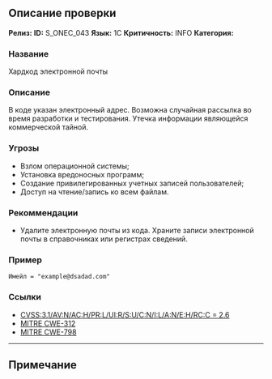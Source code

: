 ## Описание проверки
**Релиз:**
**ID:** S_ONEC_043
**Язык:** 1С
**Критичность:** INFO
**Категория:** 

### Название 
Хардкод электронной почты
### Описание 
В коде указан электронный адрес. Возможна случайная рассылка во время разработки и тестирования. Утечка информации являющейся коммерческой тайной.

### Угрозы 
- Взлом операционной системы;
- Установка вредоносных программ;
- Создание привилегированных учетных записей пользователей;
- Доступ на чтение/запись ко всем файлам.
### Рекоммендации 
- Удалите электронную почты из кода. Храните записи электронной почты в справочниках или регистрах сведений.
### Пример 
``` 
Имейл = "example@dsadad.com"
``` 
### Ссылки
- [CVSS:3.1/AV:N/AC:H/PR:L/UI:R/S:U/C:N/I:L/A:N/E:H/RC:C = 2.6](https://www.first.org/cvss/calculator/3.1#CVSS:3.1/AV:N/AC:L/PR:L/UI:N/S:C/C:H/I:H/A:H/E:H/RC:C/CR:H/IR:H/AR:H)
- [MITRE CWE-312](https://cwe.mitre.org/data/definitions/312.html)
- [MITRE CWE-798](https://cwe.mitre.org/data/definitions/798.html)

---
## Примечание
